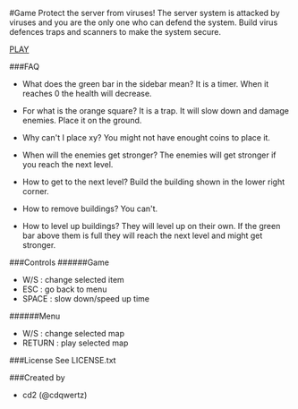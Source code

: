 #Game
Protect the server from viruses!
The server system is attacked by viruses and you are the only one who can defend the system.
Build virus defences traps and scanners to make the system secure. 

[PLAY](https://cdqwertz.github.io/game-off-2016/)

###FAQ
- What does the green bar in the sidebar mean?
	It is a timer. When it reaches 0 the health will decrease.

- For what is the orange square?
	It is a trap. It will slow down and damage enemies. Place it on the ground.

- Why can't I place xy?
	You might not have enought coins to place it.

- When will the enemies get stronger?
	The enemies will get stronger if you reach the next level.

- How to get to the next level?
	Build the building shown in the lower right corner.
	
- How to remove buildings?
	You can't.
	
- How to level up buildings?
	They will level up on their own. If the green bar above them is full they will reach the next level and might get stronger.

###Controls
######Game
- W/S : change selected item
- ESC : go back to menu
- SPACE : slow down/speed up time

######Menu
- W/S : change selected map
- RETURN : play selected map

###License
See LICENSE.txt

###Created by
* cd2 (@cdqwertz)
